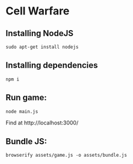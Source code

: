 # Cell Warfare

## Installing NodeJS
```
sudo apt-get install nodejs
```

## Installing dependencies
```
npm i
```

## Run game:
```
node main.js
```

Find at http://localhost:3000/

## Bundle JS:
```
browserify assets/game.js -o assets/bundle.js
```